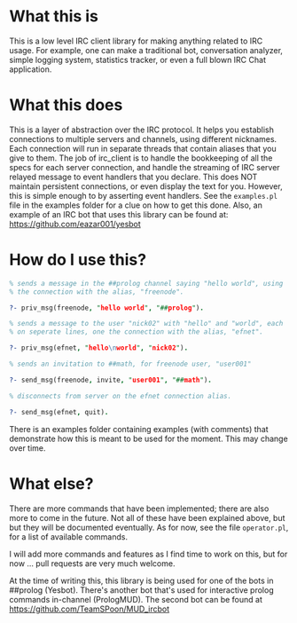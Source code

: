 
# What this is

This is a low level IRC client library for making anything related to
IRC usage. For example, one can make a traditional bot, conversation
analyzer, simple logging system, statistics tracker, or even a full
blown IRC Chat application.

# What this does

This is a layer of abstraction over the IRC protocol. It helps you
establish connections to multiple servers and channels, using different
nicknames. Each connection will run in separate threads that contain
aliases that you give to them. The job of irc_client is to handle the
bookkeeping of all the specs for each server connection, and handle the
streaming of IRC server relayed message to event handlers that you
declare. This does NOT maintain persistent connections, or even display
the text for you. However, this is simple enough to by asserting event
handlers. See the `examples.pl` file in the examples folder for a clue
on how to get this done. Also, an example of an IRC bot that uses this
library can be found at: https://github.com/eazar001/yesbot

# How do I use this?

```prolog
% sends a message in the ##prolog channel saying "hello world", using
% the connection with the alias, "freenode".

?- priv_msg(freenode, "hello world", "##prolog").

% sends a message to the user "nick02" with "hello" and "world", each
% on seperate lines, one the connection with the alias, "efnet".

?- priv_msg(efnet, "hello\nworld", "nick02").

% sends an invitation to ##math, for freenode user, "user001"

?- send_msg(freenode, invite, "user001", "##math").

% disconnects from server on the efnet connection alias.

?- send_msg(efnet, quit).
```

There is an examples folder containing examples (with comments) that
demonstrate how this is meant to be used for the moment. This may
change over time.

# What else?

There are more commands that have been implemented; there are also more
to come in the future. Not all of these have been explained above, but
but they will be documented eventually. As for now, see the file
`operator.pl`, for a list of available commands.

I will add more commands and features as I find time to work on this,
but for now ... pull requests are very much welcome.

At the time of writing this, this library is being used for one of the
bots in ##prolog (Yesbot). There's another bot that's used for
interactive prolog commands in-channel (PrologMUD). The second bot can
be found at https://github.com/TeamSPoon/MUD_ircbot

